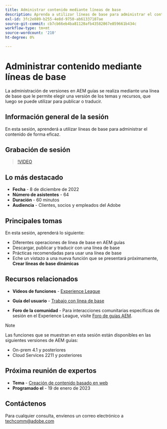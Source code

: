 ```yaml
---
title: Administrar contenido mediante líneas de base
description: Aprenda a utilizar líneas de base para administrar el contenido de forma eficaz.
exl-id: 3fc2e889-b255-4e8d-9750-ab61337107ae
source-git-commit: cb7cb66eb4ba81120afb43582867e859661b434c
workflow-type: tm+mt
source-wordcount: '210'
ht-degree: 0%

---
```


# Administrar contenido mediante líneas de base

La administración de versiones en AEM guías se realiza mediante una línea de base que le permite elegir una versión de los temas y recursos, que luego se puede utilizar para publicar o traducir.

## Información general de la sesión

En esta sesión, aprenderá a utilizar líneas de base para administrar el contenido de forma eficaz.

## Grabación de sesión

>[!VIDEO](https://video.tv.adobe.com/v/3414172/version-management-release-management-baseline?quality=12&learn=on)

## Lo más destacado

- **Fecha** - 8 de diciembre de 2022
- **Número de asistentes** - 64
- **Duración** - 60 minutos
- **Audiencia** - Clientes, socios y empleados del Adobe

## Principales tomas

En esta sesión, aprenderá lo siguiente:
- Diferentes operaciones de línea de base en AEM guías
- Descargar, publicar y traducir con una línea de base
- Prácticas recomendadas para usar una línea de base
- Eche un vistazo a una nueva función que se presentará próximamente, **Crear líneas de base dinámicas**

## Recursos relacionados

- **Vídeos de funciones** -  [Experience League](https://experienceleague.adobe.com/docs/experience-manager-guides-learn/videos/advanced-user-guide/overview.html?lang=en)

- **Guía del usuario** - [Trabajo con línea de base](https://help.adobe.com/en_US/xml-documentation-for-adobe-experience-manager/index.html#t=DXML-master-map%2Fgenerate-output-use-baseline-for-publishing.html)

- **Foro de la comunidad** - Para interacciones comunitarias específicas de sesión en el Experience League, visite [Foro de guías AEM](https://experienceleaguecommunities.adobe.com/t5/experience-manager-guides/bd-p/xml-documentation-discussions).

>[!NOTE]
>
>Las funciones que se muestran en esta sesión están disponibles en las siguientes versiones de AEM guías:
> - On-prem 4.1 y posteriores
> - Cloud Services 2211 y posteriores


## Próxima reunión de expertos

- **Tema** - [Creación de contenido basado en web](webbased-authoring-jan2023.md)
- **Programado el** - 19 de enero de 2023

## Contáctenos

Para cualquier consulta, envíenos un correo electrónico a <techcomm@adobe.com>
